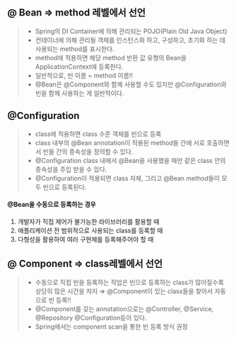 ## @ Bean ⇒ method 레벨에서 선언
> + Spring의 DI Container에 의해 관리되는 POJO(Plain Old Java Object)
> + 컨테이너에 의해 관리될 객체를 인스턴스화 하고, 구성하고, 초기화 하는 데 사용되는 method를 표시한다.
> + method에 적용하면 해당 method 반환 값 유형의 Bean을 ApplicationContext에 등록한다.
> + 일반적으로, 빈 이름 = method 이름!!
> +  @Bean은 @Component와 함께 사용할 수도 있지만 @Configuration와 빈을 함께 사용하는 게 일반적이다.



## @Configuration
> + class에 적용하면 class 수준 객체를 빈으로 등록
> + class 내부의 @Bean annotation이 적용된 method들 간에 서로 호출하면서 빈들 간의 종속성을 정의할 수 있다.
> + @Configuration class 내에서 @Bean을 사용했을 때만 같은 class 안의 종속성을 주입 받을 수 있다.
> + @Configuration이 적용되면 class 자체, 그리고 @Bean method들이 모두 빈으로 등록된다.



#### @Bean을 수동으로 등록하는 경우
1. 개발자가 직접 제어가 불가능한 라이브러리를 활용할 때
2. 애플리케이션 전 범위적으로 사용되는 class를 등록할 때
3. 다형성을 활용하여 여러 구현체를 등록해주어야 할 때


## @ Component ⇒ class레벨에서 선언
> + 수동으로 직접 빈을 등록하는 작업은 빈으로 등록하는 class가 많아질수록 상당히 많은 시간을 차지 ⇒ @Component이 있는 class들을 찾아서 자동으로 빈 등록!!
> + @Component를 갖는 annotation으로는 @Controller, @Service, @Repository @Configuration등이 있다.
> + Spring에서는 component scan을 통한 빈 등록 방식 권장
